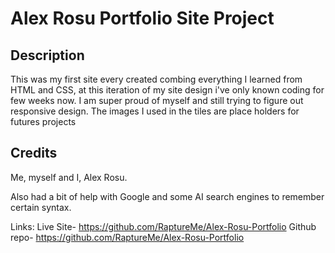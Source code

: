 # Alex Rosu Portfolio Site Project

## Description

This was my first site every created combing everything I learned from HTML and CSS, at this iteration of my site design i've only known coding for few weeks now. I am super proud of myself and still trying to figure out responsive design. The images I used in the tiles are place holders for futures projects

## Credits

Me, myself and I, Alex Rosu.

Also had a bit of help with Google and some AI search engines to remember certain syntax.

Links:
Live Site- https://github.com/RaptureMe/Alex-Rosu-Portfolio
Github repo- https://github.com/RaptureMe/Alex-Rosu-Portfolio
